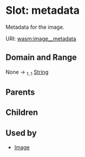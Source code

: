 
# Slot: metadata

Metadata for the image.

URI: [wasm:image__metadata](https://w3id.org/itk/wasmimage__metadata)


## Domain and Range

None &#8594;  <sub>1..1</sub> [String](types/String.md)

## Parents


## Children


## Used by

 * [Image](Image.md)
